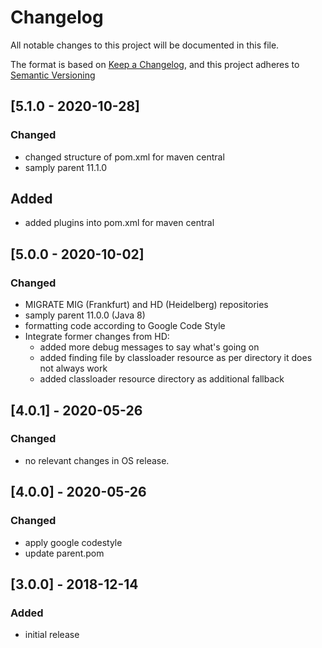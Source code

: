 # Changelog
All notable changes to this project will be documented in this file.

The format is based on [Keep a Changelog](https://keepachangelog.com/en/1.0.0/),
and this project adheres to [Semantic Versioning](https://semver.org/spec/v2.0.0.html)

## [5.1.0 - 2020-10-28]
### Changed
- changed structure of pom.xml for maven central
- samply parent 11.1.0
## Added
- added plugins into pom.xml for maven central

## [5.0.0 - 2020-10-02]
### Changed
- MIGRATE MIG (Frankfurt) and HD (Heidelberg) repositories
- samply parent 11.0.0 (Java 8)
- formatting code according to Google Code Style
- Integrate former changes from HD:
    - added more debug messages to say what's going on
    - added finding file by classloader resource as per directory it does not always work
    - added classloader resource directory as additional fallback

## [4.0.1] - 2020-05-26
### Changed
- no relevant changes in OS release.

## [4.0.0] - 2020-05-26
### Changed
- apply google codestyle
- update parent.pom

## [3.0.0] - 2018-12-14
### Added
- initial release
